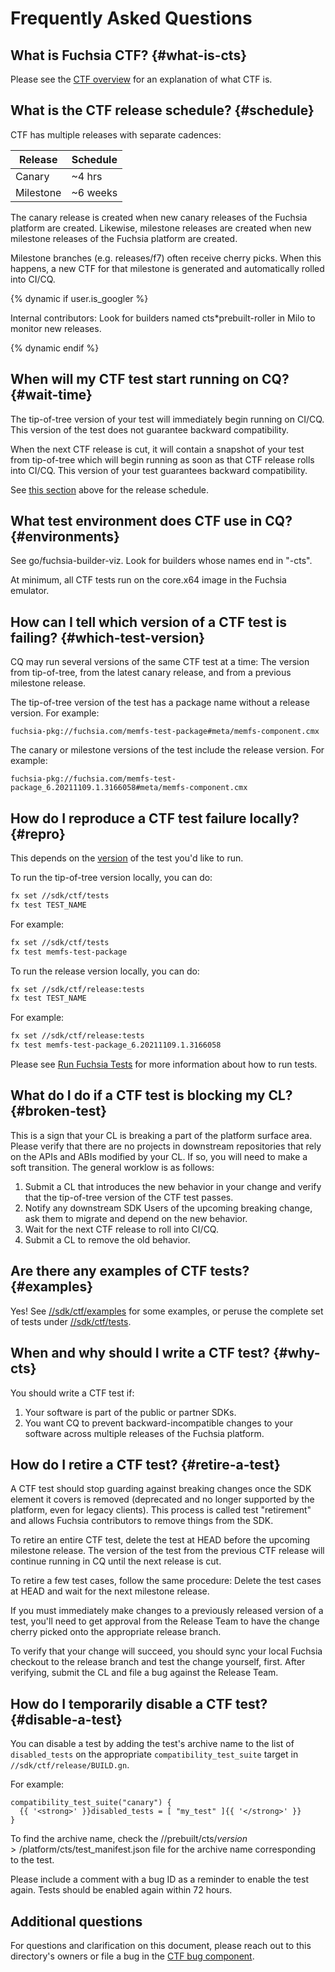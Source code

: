 # Frequently Asked Questions

## What is Fuchsia CTF? {#what-is-cts}

Please see the [CTF overview] for an explanation of what CTF is.

## What is the CTF release schedule? {#schedule}

CTF has multiple releases with separate cadences:

| Release  | Schedule |
|----------|----------|
| Canary   | ~4 hrs   |
| Milestone| ~6 weeks |

The canary release is created when new canary releases of the Fuchsia platform
are created. Likewise, milestone releases are created when new milestone releases
of the Fuchsia platform are created.

Milestone branches (e.g. releases/f7) often receive cherry picks. When this
happens, a new CTF for that milestone is generated and automatically rolled
into CI/CQ.

{% dynamic if user.is_googler %}

Internal contributors: Look for builders named cts*prebuilt-roller in Milo
to monitor new releases.

{% dynamic endif %}

## When will my CTF test start running on CQ? {#wait-time}

The tip-of-tree version of your test will immediately begin running on CI/CQ.
This version of the test does not guarantee backward compatibility.

When the next CTF release is cut, it will contain a snapshot of your test from
tip-of-tree which will begin running as soon as that CTF release rolls into
CI/CQ.  This version of your test guarantees backward compatibility.

See [this section](#schedule) above for the release schedule.

## What test environment does CTF use in CQ? {#environments}

See go/fuchsia-builder-viz. Look for builders whose names end in "-cts".

At minimum, all CTF tests run on the core.x64 image in the Fuchsia emulator.

## How can I tell which version of a CTF test is failing? {#which-test-version}

CQ may run several versions of the same CTF test at a time: The version from
tip-of-tree, from the latest canary release, and from a previous milestone
release.

The tip-of-tree version of the test has a package name without a release version.
For example:

```
fuchsia-pkg://fuchsia.com/memfs-test-package#meta/memfs-component.cmx
```

The canary or milestone versions of the test include the release version. For
example:

```
fuchsia-pkg://fuchsia.com/memfs-test-package_6.20211109.1.3166058#meta/memfs-component.cmx
```


## How do I reproduce a CTF test failure locally? {#repro}

This depends on the [version](#which-test-version) of the test you'd like to run.

To run the tip-of-tree version locally, you can do:

```sh
fx set //sdk/ctf/tests
fx test TEST_NAME
```

For example:

```sh
fx set //sdk/ctf/tests
fx test memfs-test-package
```

To run the release version locally, you can do:

```sh
fx set //sdk/ctf/release:tests
fx test TEST_NAME
```

For example:

```sh
fx set //sdk/ctf/release:tests
fx test memfs-test-package_6.20211109.1.3166058
```

Please see [Run Fuchsia Tests] for more information about how to run
tests.

## What do I do if a CTF test is blocking my CL? {#broken-test}

This is a sign that your CL is breaking a part of the platform surface area.
Please verify that there are no projects in downstream repositories that rely
on the APIs and ABIs modified by your CL. If so, you will need to make a
soft transition. The general worklow is as follows:

1. Submit a CL that introduces the new behavior in your change and verify that
   the tip-of-tree version of the CTF test passes.
1. Notify any downstream SDK Users of the upcoming breaking change, ask them to
   migrate and depend on the new behavior.
1. Wait for the next CTF release to roll into CI/CQ.
1. Submit a CL to remove the old behavior.

## Are there any examples of CTF tests? {#examples}

Yes!  See [//sdk/ctf/examples] for some examples, or peruse the complete set
of tests under [//sdk/ctf/tests].

## When and why should I write a CTF test? {#why-cts}

You should write a CTF test if:

1. Your software is part of the public or partner SDKs.
2. You want CQ to prevent backward-incompatible changes to your software
   across multiple releases of the Fuchsia platform.

## How do I retire a CTF test? {#retire-a-test}

A CTF test should stop guarding against breaking changes once the SDK element
it covers is removed (deprecated and no longer supported by the platform, even
for legacy clients). This process is called test "retirement" and allows Fuchsia
contributors to remove things from the SDK.

To retire an entire CTF test, delete the test at HEAD before the upcoming
milestone release. The version of the test from the previous CTF release will
continue running in CQ until the next release is cut.

To retire a few test cases, follow the same procedure: Delete the test cases at
HEAD and wait for the next milestone release.

If you must immediately make changes to a previously released version of a test,
you'll need to get approval from the Release Team to have the change cherry
picked onto the appropriate release branch.

To verify that your change will succeed, you should sync your local Fuchsia
checkout to the release branch and test the change yourself, first.  After
verifying, submit the CL and file a bug against the Release Team.

## How do I temporarily disable a CTF test? {#disable-a-test}

You can disable a test by adding the test's archive name to the list of
`disabled_tests` on the appropriate `compatibility_test_suite` target in
`//sdk/ctf/release/BUILD.gn`.

For example:

```gn
compatibility_test_suite("canary") {
  {{ '<strong>' }}disabled_tests = [ "my_test" ]{{ '</strong>' }}
}
```

To find the archive name, check the //prebuilt/cts/$version>/$platform/cts/test_manifest.json
file for the archive name corresponding to the test.

Please include a comment with a bug ID as a reminder to enable the test again.
Tests should be enabled again within 72 hours.

## Additional questions

For questions and clarification on this document, please reach out to this
directory's owners or file a bug in the [CTF bug component].

[CTF bug component]: https://bugs.fuchsia.dev/p/fuchsia/issues/entry?template=Fuchsia+Compatibility+Test+Suite+%28CTS%29
[CTF overview]: /docs/development/testing/ctf/overview.md
[Run Fuchsia Tests]: /docs/development/testing/run_fuchsia_tests.md
[//sdk/ctf/examples]: /sdk/ctf/tests/examples/
[//sdk/ctf/tests]: /sdk/ctf/tests/
